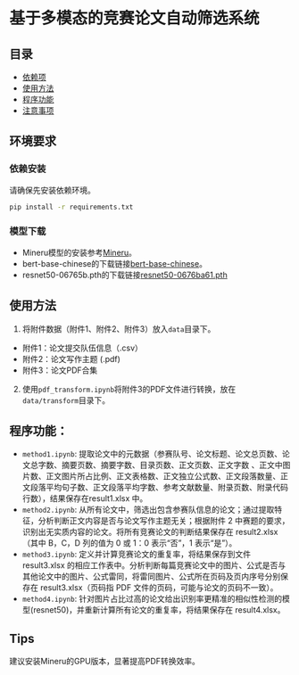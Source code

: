 # 基于多模态的竞赛论文自动筛选系统

## 目录
- [依赖项](#环境要求)
- [使用方法](#使用方法)
- [程序功能](#程序功能)
- [注意事项](#Tips)


## 环境要求
### 依赖安装
请确保先安装依赖环境。
```bash
pip install -r requirements.txt
```
### 模型下载
- Mineru模型的安装参考[Mineru](https://github.com/Mineru/Mineru)。
- bert-base-chinese的下载链接[bert-base-chinese](https://huggingface.co/google-bert/bert-base-chinese)。
- resnet50-06765b.pth的下载链接[resnet50-0676ba61.pth](https://download.pytorch.org/models/resnet50-0676ba61.pth)


## 使用方法

1. 将附件数据（附件1、附件2、附件3）放入`data`目录下。
- 附件1：论文提交队伍信息（.csv）
- 附件2：论文写作主题 (.pdf)
- 附件3：论文PDF合集

2. 使用`pdf_transform.ipynb`将附件3的PDF文件进行转换，放在`data/transform`目录下。


## 程序功能：
- `method1.ipynb`: 提取论文中的元数据（参赛队号、论文标题、论文总页数、论文总字数、摘要页数、摘要字数、目录页数、正文页数、正文字数	、正文中图片数、正文图片所占比例、正文表格数、正文独立公式数、正文段落数量、正文段落平均句子数、正文段落平均字数、参考文献数量、附录页数、附录代码行数），结果保存在result1.xlsx 中。
- `method2.ipynb`: 从所有论文中，筛选出包含参赛队信息的论文；通过提取特征，分析判断正文内容是否与论文写作主题无关；根据附件 2 中赛题的要求，识别出无实质内容的论文。将所有竞赛论文的判断结果保存在 result2.xlsx（其中 B，C，D 列的值为 0 或 1：0 表示“否”，1 表示“是”）。
- `method3.ipynb`: 定义并计算竞赛论文的重复率，将结果保存到文件 result3.xlsx 的相应工作表中。分析判断每篇竞赛论文中的图片、公式是否与其他论文中的图片、公式雷同，将雷同图片、公式所在页码及页内序号分别保存在 result3.xlsx（页码指 PDF 文件的页码，可能与论文的页码不一致）。
-  `method4.ipynb`: 针对图片占比过高的论文给出识别率更精准的相似性检测的模型(resnet50)，并重新计算所有论文的重复率，将结果保存在 result4.xlsx。


## Tips
建议安装Mineru的GPU版本，显著提高PDF转换效率。


